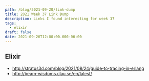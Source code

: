 ```yaml
---
path: /blog/2021-09-20/link-dump
title: 2021 Week 37 Link Dump
description: Links I found interesting for week 37
tags:
  - elixir
draft: false
date: 2021-09-20T12:00:00.000-06:00
---
```

## Elixir

* http://stratus3d.com/blog/2021/08/24/guide-to-tracing-in-erlang
* http://beam-wisdoms.clau.se/en/latest/